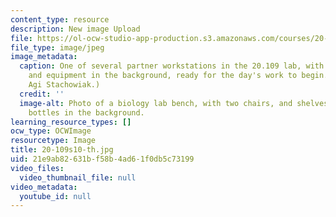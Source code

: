 ```yaml
---
content_type: resource
description: New image Upload
file: https://ol-ocw-studio-app-production.s3.amazonaws.com/courses/20-109-laboratory-fundamentals-in-biological-engineering-spring-2010/21e9ab82631bf58b4ad61f0db5c73199_20-109s10-th.jpg
file_type: image/jpeg
image_metadata:
  caption: One of several partner workstations in the 20.109 lab, with shared chemicals
    and equipment in the background, ready for the day's work to begin. (Photo by
    Agi Stachowiak.)
  credit: ''
  image-alt: Photo of a biology lab bench, with two chairs, and shelves of chemical
    bottles in the background.
learning_resource_types: []
ocw_type: OCWImage
resourcetype: Image
title: 20-109s10-th.jpg
uid: 21e9ab82-631b-f58b-4ad6-1f0db5c73199
video_files:
  video_thumbnail_file: null
video_metadata:
  youtube_id: null
---
```

